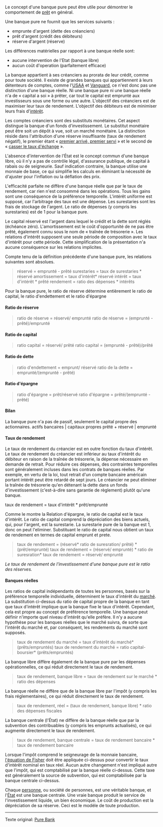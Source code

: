 Le concept d'une banque pure peut être utile pour démontrer le comportement de [prêt](ch001-glossary.md#preter) en général.

Une banque pure ne fournit que les services suivants :

- emprunte d'argent (dette des créanciers)
- prêt d'argent (crédit des débiteurs)
- réserve d'argent (réserve)

Les différences matérielles par rapport à une banque réelle sont:

- aucune intervention de l'Etat (banque libre)
- aucun coût d'operation (parfaitement efficace)

La banque appartient à ses créanciers au prorata de leur crédit, comme pour toute société. Il existe de grandes banques qui appartiennent à leurs détenteurs de comptes, comme l'[USAA](https://www.usaa.com/) et [Vanguard](https://investor.vanguard.com/home), ce n'est donc pas une distinction d'une banque réelle. Ni une banque pure ni une banque réelle n'a de « capital a soi » à prêter, car tout le capital est emprunté aux investisseurs sous une forme ou une autre. L'objectif des créanciers est de maximiser leur taux de rendement. L'objectif des débiteurs est de minimiser leurs frais d'[intérêt](ch001-glossary.md#interet).

Les comptes créanciers sont des substituts monétaires. Cet aspect distingue la banque d'un fonds d'investissement. Le substitut monétaire peut être soit un dépôt à vue, soit un marché monétaire. La distinction réside dans l'attribution d'une réserve insuffisante (taux de rendement négatif), le premier étant « [premier arrivé, premier servi](https://fr.wikipedia.org/wiki/Panique_bancaire) » et le second de « [casser le taux d'échange](https://en.wikipedia.org/wiki/Money_market_fund#Breaking_the_buck) ».

L'absence d'intervention de l'État est le concept commun d'une banque libre, où il n'y a pas de contrôle légal, d'assurance publique, de capital à rabais ou de seigneurie. Sauf indication contraire, la banque utilise une monnaie de base, ce qui simplifie les calculs en éliminant la nécessité de d'ajuster pour l'inflation ou la déflation des prix.

L'efficacité parfaite ne diffère d'une banque réelle que par le taux de rendement, car rien n'est consommé dans les opérations. Tous les gains sont une conséquence de la préférence temporelle. L'intérêt uniforme est supposé, car l'arbitrage des taux est une dépense. Les surestaries sont les frais de stockage de l'argent. Le ratio de dépenses (y compris les surestaries) est de 1 pour la banque pure.

Le capital réservé est l'argent dans lequel le crédit et la dette sont réglés (échéance zéro). L'amortissement est le coût d'opportunité de ne pas être prêté, également connu sous le nom de « traînée de trésorerie ». Les relations d'intérêt supposent une seule période de composition avec le taux d'intérêt pour cette période. Cette simplification de la présentation n'a aucune conséquence sur les relations implicites.

Compte tenu de la définition précédente d'une banque pure, les relations suivantes sont absolues.

> réservé       = emprunté - prêté
> surestaries   = taux de surestaries * réservé
> amortissement = taux d'intérêt* réservé
> intérêt       = taux d'intérêt * prêté
> rendement     = ratio des dépenses * intérêts

Pour la banque pure, le ratio de réserve détermine entièrement le ratio de capital, le ratio d'endettement et le ratio d'épargne

#### Ratio de réserve

> ratio de réserve = réservé/ emprunté
> ratio de réserve = (emprunté - prêté)/emprunté

#### Ratio de capital

> ratio capital = réservé/ prêté
> ratio capital = (emprunté - prêté)/prêté

#### Ratio de dette

> ratio d'endettement = emprunt/ réservé
> ratio de la dette = emprunté/(emprunté - prêté)

#### Ratio d'épargne

> ratio d'épargne = prêt/réservé
> ratio d'épargne = prêté/(emprunté - prêté)

#### Bilan

La banque pure n'a pas de passif, seulement le capital propre des actionnaires.
actifs bancaires | capitaux propres
prêté + réservé  | emprunté

#### Taux de rendement

Le taux de rendement du créancier est en outre fonction du taux d'intérêt. Le taux de rendement du créancier est inférieur au taux d'intérêt du débiteur en raison de la traînée de trésorerie, la dépense nécessaire en demande de retrait. Pour réduire ces dépenses, des contraintes temporelles sont généralement incluses dans les contrats de banques réelles. Par exemple, en vertu de la loi, tout retrait d'un compte bancaire américain portant intérêt peut être retardé de sept jours. Le créancier ne peut éliminer la traînée de trésorerie qu'en détenant la dette dans un fonds d'investissement (c'est-à-dire sans garantie de règlement) plutôt qu'une banque.

taux de rendement = taux d'intérêt * prêt/emprunté

Comme le montre la Relation d'épargne, le ratio de capital est le taux d'intérêt. Le ratio de capital comprend la dépréciation des biens actuels, qui, pour l'argent, est la surestarie. La surestarie pure de la banque est 1, donc on peut l'eliminer. Substituant le ratio de capital nous obtient un taux de rendement en termes de capital emprunt et prete. 

> taux de rendement = (réservé* ratio de suresration/ prêté) * (prêt/emprunté)
> taux de rendement = (réservé/ emprunté) * ratio de suresration*
> taux de rendement = réservé/ emprunté

*Le taux de rendement de l'investissement d'une banque pure est le ratio des réserves.*

#### Banques réelles

Les ratios de capital indépendants de toutes les personnes, basés sur la préférence temporelle individuelle, déterminent le taux d'intérêt du [marché](ch001-glossary.md#marche). La substitution ci-dessus du ratio de capital propre de la banque en tant que taux d'intérêt implique que la banque fixe le taux d'intérêt. Cependant, cela est propre au concept de préférence temporelle. Une banque peut définir n'importe quel niveau d'intérêt qu'elle préfère. Il n'y a aucune hypothèse pour les banques réelles que le marché suivra, de sorte que l'intérêt du marché et, par conséquent, les rendements du marché sont supposés.

> taux de rendement du marché = taux d'intérêt du marché* (prêts/empruntés)
> taux de rendement du marché = ratio capital-boursier* (prêts/empruntés)

La banque libre diffère également de la banque pure par les dépenses opérationnelles, ce qui réduit directement le taux de rendement.

> taux de rendement, banque libre = taux de rendement sur le marché * ratio des dépenses

La banque réelle ne diffère que de la banque libre par l'impôt (y compris les frais réglementaires), ce qui réduit directement le taux de rendement.

> taux de rendement, réel = (taux de rendement, banque libre) * ratio des dépenses fiscales

La banque centrale (l'État) ne diffère de la banque réelle que par la subvention des contribuables (y compris les emprunts actualisés), ce qui augmente directement le taux de rendement.

> taux de rendement, banque centrale = taux de rendement bancaire * taux de rendement bancaire

Lorsque l'impôt comprend le seigneurage de la monnaie bancaire, [l'équation de Fisher](https://fr.wikipedia.org/wiki/%C3%89quation_de_Fisher) doit être appliquée ci-dessus pour convertir le taux d'intérêt nominal en taux réel. Aucun autre changement n'est impliqué autre que l'impôt, qui est comptabilisé par la banque réelle ci-dessus. Cette taxe est généralement la source de subvention, qui est comptabilisée par la banque centrale ci-dessus.

Chaque [personne](ch001-glossary.md#personne), ou société de personnes, est une véritable banque, et l'[État](ch001-glossary.md#etat) est une banque centrale. Une vraie banque produit le service de l'investissement liquide, un bien économique. Le coût de production est la dépréciation de sa réserve. Ceci est le modèle de toute production.

---
Texte original: [Pure Bank](https://github.com/libbitcoin/libbitcoin-system/wiki/Pure-Bank)